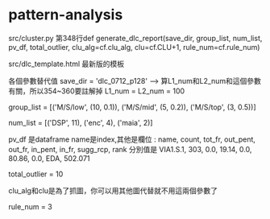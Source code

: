 # pattern-analysis

src/cluster.py 第348行def generate_dlc_report(save_dir, group_list, num_list, pv_df, total_outlier, clu_alg=cf.clu_alg, clu=cf.CLU+1, rule_num=cf.rule_num) 

src/dlc_template.html  最新版的模板

各個參數替代值
save_dir = 'dlc_0712_p128' -->  算L1_num和L2_num和這個參數有關，所以354~360要註解掉 
  L1_num = L2_num = 100

group_list = [('M/S/low', (10, 0.1)), ('M/S/mid', (5, 0.2)), ('M/S/top', (3, 0.5))]

num_list = [('DSP', 11), ('enc', 4), ('maia', 2)]

pv_df 是dataframe
name是index,其他是欄位 : name, count, tot_fr, out_pent, out_fr, in_pent, in_fr, sugg_rcp, rank
分別值是 VIA1.S.1, 303, 0.0,	19.14,	0.0,	80.86,	0.0, EDA, 502.071

total_outlier = 10

clu_alg和clu是為了抓圖，你可以用其他圖代替就不用這兩個參數了

rule_num = 3
